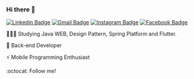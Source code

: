 ### Hi there :rocket:	


[![Linkedin Badge](https://img.shields.io/badge/linkedin-%230077B5.svg?&style=flat-square&logo=linkedin&logoColor=white)](https://www.linkedin.com/in/matheus8/) [![Gmail Badge](https://img.shields.io/badge/-maria.almoliveira@gmail.com-c14438?style=flat-square&logo=Gmail&logoColor=white&link=mailto:mr634580@gmail.com)](mailto:mr634580@gmail.com) [![Instagram Badge](https://img.shields.io/badge/instagram-%23E4405F.svg?&style=flat-square&logo=instagram&logoColor=white)](https://www.instagram.com/matheusualves/) [![Facebook Badge](https://img.shields.io/badge/facebook-%231877F2.svg?&style=flat-square&logo=facebook&logoColor=white)](https://www.facebook.com/eos.math/)

👨🏻‍💻  Studying Java WEB, Design Pattern, Spring Platform and Flutter.

:iphone: Back-end Developer

:zap: Mobile Programming Enthusiast

:octocat: Follow me!





